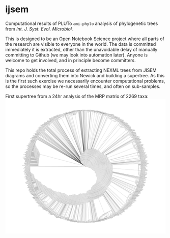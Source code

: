 # ijsem
Computational results of PLUTo `ami-phylo` analysis of phylogenetic trees from _Int. J. Syst. Evol. Microbiol._

This is designed to be an Open Notebook Science project where all parts of the research are visible to everyone in the world. The data is committed immediately it is extracted, other than the unavoidable delay of manually committing to Github (we may look into automation later). Anyone is welcome to get involved, and in principle become committers.

This repo holds the total process of extracting NEXML trees from JISEM diagrams and converting them into Newick and building a supertree. As this is the first such exercise we necessarily encounter computational problems, so the processes may be re-run several times, and often on sub-samples.

First supertree from a 24hr analysis of the MRP matrix of 2269 taxa:
![Bacterial Supertree](https://github.com/ContentMine/ijsem/blob/master/supertree-analysis/final-run/radialsupertree.png)
